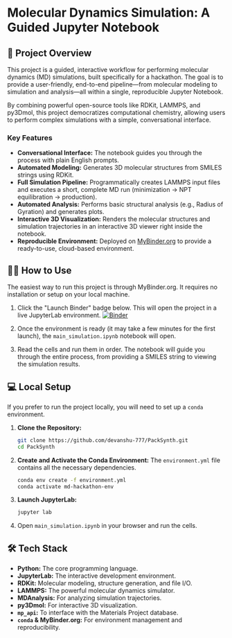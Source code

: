 # Molecular Dynamics Simulation: A Guided Jupyter Notebook

## 🚀 Project Overview

This project is a guided, interactive workflow for performing molecular dynamics (MD) simulations, built specifically for a hackathon. The goal is to provide a user-friendly, end-to-end pipeline—from molecular modeling to simulation and analysis—all within a single, reproducible Jupyter Notebook.

By combining powerful open-source tools like RDKit, LAMMPS, and py3Dmol, this project democratizes computational chemistry, allowing users to perform complex simulations with a simple, conversational interface.

### Key Features
* **Conversational Interface:** The notebook guides you through the process with plain English prompts.
* **Automated Modeling:** Generates 3D molecular structures from SMILES strings using RDKit.
* **Full Simulation Pipeline:** Programmatically creates LAMMPS input files and executes a short, complete MD run (minimization → NPT equilibration → production).
* **Automated Analysis:** Performs basic structural analysis (e.g., Radius of Gyration) and generates plots.
* **Interactive 3D Visualization:** Renders the molecular structures and simulation trajectories in an interactive 3D viewer right inside the notebook.
* **Reproducible Environment:** Deployed on [MyBinder.org](https://mybinder.org/) to provide a ready-to-use, cloud-based environment.

## 🏃‍♀️ How to Use

The easiest way to run this project is through MyBinder.org. It requires no installation or setup on your local machine.

1.  Click the "Launch Binder" badge below. This will open the project in a live JupyterLab environment.
    [![Binder](https://mybinder.org/badge_logo.svg)](https://mybinder.org/v2/gh/devanshu-777/PackSynth/HEAD?filepath=main_simulation.ipynb)

2.  Once the environment is ready (it may take a few minutes for the first launch), the `main_simulation.ipynb` notebook will open.

3.  Read the cells and run them in order. The notebook will guide you through the entire process, from providing a SMILES string to viewing the simulation results.

## 💻 Local Setup

If you prefer to run the project locally, you will need to set up a `conda` environment.

1.  **Clone the Repository:**
    ```bash
    git clone https://github.com/devanshu-777/PackSynth.git
    cd PackSynth
    ```

2.  **Create and Activate the Conda Environment:**
    The `environment.yml` file contains all the necessary dependencies.
    ```bash
    conda env create -f environment.yml
    conda activate md-hackathon-env
    ```

3.  **Launch JupyterLab:**
    ```bash
    jupyter lab
    ```

4.  Open `main_simulation.ipynb` in your browser and run the cells.

## 🛠️ Tech Stack

* **Python:** The core programming language.
* **JupyterLab:** The interactive development environment.
* **RDKit:** Molecular modeling, structure generation, and file I/O.
* **LAMMPS:** The powerful molecular dynamics simulator.
* **MDAnalysis:** For analyzing simulation trajectories.
* **py3Dmol:** For interactive 3D visualization.
* **`mp_api`:** To interface with the Materials Project database.
* **`conda` & MyBinder.org:** For environment management and reproducibility.